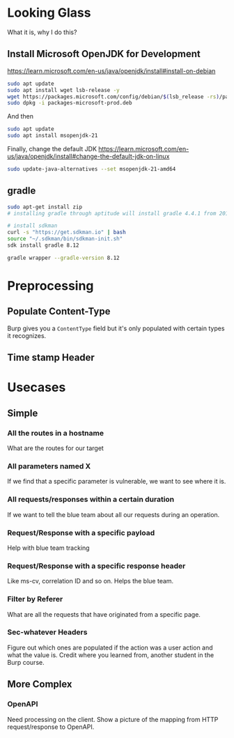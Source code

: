 # Looking Glass
What it is, why I do this?

## Install Microsoft OpenJDK for Development
https://learn.microsoft.com/en-us/java/openjdk/install#install-on-debian

```bash
sudo apt update
sudo apt install wget lsb-release -y
wget https://packages.microsoft.com/config/debian/$(lsb_release -rs)/packages-microsoft-prod.deb -O packages-microsoft-prod.deb
sudo dpkg -i packages-microsoft-prod.deb
```

And then

```bash
sudo apt update
sudo apt install msopenjdk-21
```

Finally, change the default JDK
https://learn.microsoft.com/en-us/java/openjdk/install#change-the-default-jdk-on-linux

```bash
sudo update-java-alternatives --set msopenjdk-21-amd64
```

## gradle

```bash
sudo apt-get install zip
# installing gradle through aptitude will install gradle 4.4.1 from 2012.

# install sdkman
curl -s "https://get.sdkman.io" | bash
source "~/.sdkman/bin/sdkman-init.sh"
sdk install gradle 8.12

gradle wrapper --gradle-version 8.12
```

# Preprocessing

## Populate Content-Type
Burp gives you a `ContentType` field but it's only populated with certain types
it recognizes.

## Time stamp Header


# Usecases

## Simple

### All the routes in a hostname
What are the routes for our target

### All parameters named X
If we find that a specific parameter is vulnerable, we want to see where it is.

### All requests/responses within a certain duration
If we want to tell the blue team about all our requests during an operation.

### Request/Response with a specific payload
Help with blue team tracking

### Request/Response with a specific response header
Like ms-cv, correlation ID and so on. Helps the blue team.

### Filter by Referer
What are all the requests that have originated from a specific page.

### Sec-whatever Headers
Figure out which ones are populated if the action was a user action and what the
value is. Credit where you learned from, another student in the Burp course.

## More Complex

### OpenAPI
Need processing on the client. Show a picture of the mapping from HTTP
request/response to OpenAPI.

